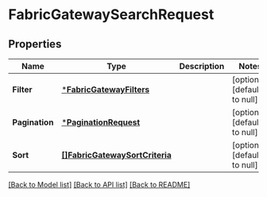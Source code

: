 # FabricGatewaySearchRequest

## Properties
Name | Type | Description | Notes
------------ | ------------- | ------------- | -------------
**Filter** | [***FabricGatewayFilters**](FabricGatewayFilters.md) |  | [optional] [default to null]
**Pagination** | [***PaginationRequest**](PaginationRequest.md) |  | [optional] [default to null]
**Sort** | [**[]FabricGatewaySortCriteria**](FabricGatewaySortCriteria.md) |  | [optional] [default to null]

[[Back to Model list]](../README.md#documentation-for-models) [[Back to API list]](../README.md#documentation-for-api-endpoints) [[Back to README]](../README.md)

